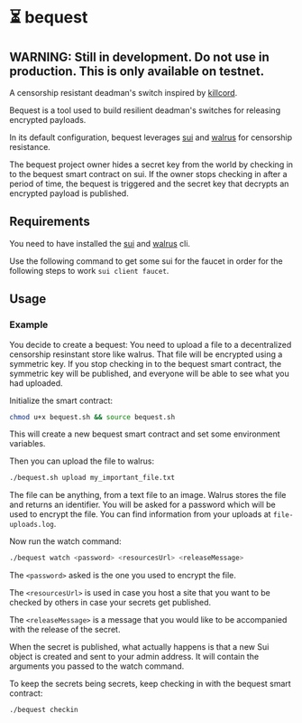 # ⏳ bequest

## WARNING: Still in development. Do not use in production. This is only available on testnet.

A censorship resistant deadman's switch inspired by [killcord](https://killcord.io/).

Bequest is a tool used to build resilient deadman's switches for releasing encrypted payloads.

In its default configuration, bequest leverages [sui](https://sui.io/) and [walrus](https://docs.walrus.site/) for censorship resistance.

The bequest project owner hides a secret key from the world by checking in to the bequest smart contract on sui.
If the owner stops checking in after a period of time, the bequest is triggered and the secret key that decrypts an encrypted payload is published.

## Requirements

You need to have installed the [sui](https://docs.sui.io/references/cli/client) and [walrus](https://docs.walrus.site/) cli.

Use the following command to get some sui for the faucet in order for the following steps to work `sui client faucet`.

## Usage

### Example

You decide to create a bequest: You need to upload a file to a decentralized censorship resinstant store like walrus.
That file will be encrypted using a symmetric key.
If you stop checking in to the bequest smart contract, the symmetric key will be published, and everyone will be able to see
what you had uploaded.

Initialize the smart contract:

```bash
chmod u+x bequest.sh && source bequest.sh
```

This will create a new bequest smart contract and set some environment variables.

Then you can upload the file to walrus:

```bash
./bequest.sh upload my_important_file.txt
```

The file can be anything, from a text file to an image. Walrus stores the file and returns an identifier.
You will be asked for a password which will be used to encrypt the file.
You can find information from your uploads at `file-uploads.log`.

Now run the watch command:

```bash
./bequest watch <password> <resourcesUrl> <releaseMessage>
```

The `<password>` asked is the one you used to encrypt the file.

The `<resourcesUrl>` is used in case you host a site that you want to be checked by others in case your
secrets get published.

The `<releaseMessage>` is a message that you would like to be accompanied with the release of the secret.

When the secret is published, what actually happens is that a new Sui object is created and sent to your admin address.
It will contain the arguments you passed to the watch command.

To keep the secrets being secrets, keep checking in with the bequest smart contract:

```bash
./bequest checkin
```
